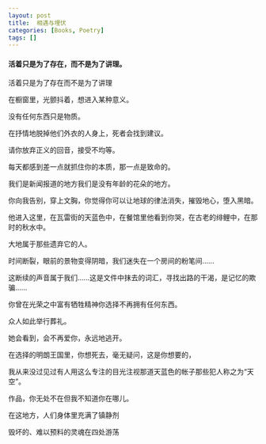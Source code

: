 ```yaml
---
layout: post
title:  相遇与埋伏
categories: [Books, Poetry]
tags: []
---
```

#### 活着只是为了存在，而不是为了讲理。
<!-- more -->
活着只是为了存在而不是为了讲理

在橱窗里，光颤抖着，想进入某种意义。

没有任何东西只是物质。

在抒情地脱掉他们外衣的人身上，死者会找到建议。

请你放弃正义的回音，接受不均等。

每天都感到差一点就抓住你的本质，那一点是致命的。

我们是新闻报道的地方我们是没有年龄的花朵的地方。

你向我告别，穿上文胸，你觉得你可以让地球的律法消失，摧毁地心，堕入黑暗。

他进入这里，在瓦雷街的天蓝色中，在餐馆里他看到你哭，在古老的绯鲤中，在那时的秋水中。

大地属于那些遗弃它的人。

时间断裂，眼前的景物变得阴暗，我们迷失在一个房间的粉笔间……

这断续的声音属于我们……这是文件中抹去的词汇，寻找出路的干渴，是记忆的欺骗……

你曾在光荣之中富有牺牲精神你选择不再拥有任何东西。

众人如此举行葬礼。

她会看到，会不再爱你，永远地逃开。

在选择的明朗王国里，你想死去，毫无疑问，这是你想要的，

我从来没过见过有人用这么专注的目光注视那道天蓝色的帐子那些犯人称之为“天空”。

作品，你无处不在但我不知道你在哪儿。

在这地方，人们身体里充满了镇静剂

毁坏的、难以预料的灵魂在四处游荡
